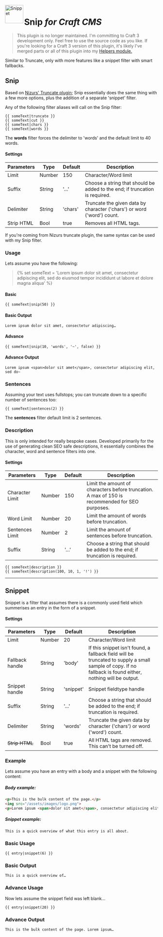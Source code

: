 <img src="http://i.imgur.com/oi2sSXg.png" alt="Snippet" align="left" height="60" />

# Snip *for Craft CMS*

> This plugin is no longer maintained. I'm committing to Craft 3 development only. Feel free to use the source code as you like. If you're looking for a Craft 3 version of this plugin, it's likely I've merged parts or all of this plugin into my [Helpers module.](https://github.com/marknotton/craft-module-helpers)

Similar to Truncate, only with more features like a snippet filter with smart fallbacks.

## Snip

Based on [Nizurs' Truncate plugin](https://github.com/nizur/Truncate); Snip essentially does the same thing with a few more options, plus the addition of a separate 'snippet' filter.

Any of the following filter aliases will call on the Snip filter:

```
{{ someText|truncate }}
{{ someText|cut }}
{{ someText|chars }}
{{ someText|words }}
```

The **words** filter forces the delimiter to 'words' and the default limit to 40 words.

#### **Settings**

| Parameters | Type   | Default | Description |
| ---------- | ------ | ------- | ----------- |
| Limit      | Number | 150     | Character/Word limit
| Suffix     | String | '…'     | Choose a string that should be added to the end; if truncation is required.
| Delimiter  | String | 'chars' | Truncate the given data by character ('chars') or word ('word') count.
| Strip HTML | Bool   | true    | Removes all HTML tags.

If you're coming from Nizurs truncate plugin, the same syntax can be used with my Snip filter. 

### Usage
Lets assume you have the following:

> {% set someText = 'Lorem ipsum <span>dolor sit amet</span>, consectetur adipiscing elit, sed do eiusmod tempor incididunt ut labore et dolore magna aliqua' %}

#### Basic
```
{{ someText|snip(50) }}
```
#### Basic Output
```
Lorem ipsum dolor sit amet, consectetur adipiscing…
```
#### Advance
```
{{ someText|snip(10, 'words', '~', false) }}
```
#### Advance Output
```
Lorem ipsum <span>dolor sit amet</span>, consectetur adipiscing elit, sed do~
```

### Sentences

Assuming your text uses fullstops; you can truncate down to a specific number of sentences too:

```
{{ someText|sentences(2) }}
```

The **sentences** filter default limit is 2 sentences.

### Description

This is only intended for really bespoke cases. Developed primarily for the use of generating clean SEO safe descriptions, it essentially combines the character, word and sentence filters into one.

#### **Settings**
| Parameters      | Type   | Default | Description |
| --------------- | ------ | ------- | ----------- |
| Character Limit | Number | 150     | Limit the amount of characters before truncation. A max of 150 is recommended for SEO purposes.
| Word Limit      | Number | 20      | Limit the amount of words before truncation.
| Sentences Limit | Number | 2       | Limit the amount of sentences before truncation.
| Suffix          | String | '…'     | Choose a string that should be added to the end; if truncation is required.

```
{{ someText|description }}
{{ someText|description(100, 10, 1, '!') }}
```

----
## Snippet

Snippet is a filter that assumes there is a commonly used field which summerises an entry in the form of a snippet.

#### **Settings**

| Parameters      | Type   | Default   | Description |
| --------------- | ------ | --------- | ----------- |
| Limit           | Number | 20        | Character/Word limit
| Fallback handle | String | 'body'    | If this snippet isn't found, a fallback field will be truncated to supply a small sample of copy. If no fallback is found either, nothing will be output.
| Snippet handle  | String | 'snippet' | Snippet fieldtype handle
| Suffix          | String | '…'       | Choose a string that should be added to the end; if truncation is required.
| Delimiter       | String | 'words'   | Truncate the given data by character ('chars') or word ('word') count.
| ~~Strip HTML~~  | Bool   | true      | All HTML tags are removed. This can't be turned off.

### Example
Lets assume you have an entry with a body and a snippet with the following content:

##### Body example:
```html
<p>This is the bulk content of the page.</p>
<img src="/assets/images/logo.png">
<p>Lorem ipsum <span>dolor sit amet</span>, consectetur adipiscing elit, sed do eiusmod tempor incididunt ut labore et dolore magna aliqua</p>
```
##### Snippet example:
```
This is a quick overview of what this entry is all about.
```
### Basic Usage
```
{{ entry|snippet(6) }}
```
### Basic Output
```
This is a quick overview of…
```
### Advance Usage
Now lets assume the snippet field was left blank...
```
{{ entry|snippet(20) }}
```
### Advance Output
```
This is the bulk content of the page. Lorem ipsum…
```
